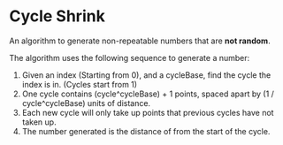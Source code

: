 # Cycle Shrink
An algorithm to generate non-repeatable numbers that are __not random__. 

The algorithm uses the following sequence to generate a number:
1. Given an index (Starting from 0), and a cycleBase, find the cycle the index is in. (Cycles start from 1)
2. One cycle contains (cycle^cycleBase) + 1 points, spaced apart by (1 / cycle^cycleBase) units of distance.
3. Each new cycle will only take up points that previous cycles have not taken up.
4. The number generated is the distance of from the start of the cycle.